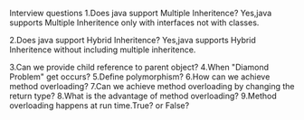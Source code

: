 Interview questions
1.Does java support Multiple Inheritence?
Yes,java supports Multiple Inheritence only with interfaces not with classes.

2.Does java support Hybrid  Inheritence?
Yes,java supports Hybrid Inheritence without including multiple inheritence.

3.Can we provide child reference to parent object?
4.When "Diamond Problem" get occurs?
5.Define polymorphism?
6.How can we achieve method overloading?
7.Can we achieve method overloading by changing the return type?
8.What is the advantage of method overloading?
9.Method overloading happens at run time.True? or False? 


